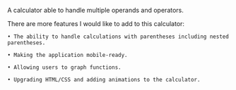 A calculator able to handle multiple operands and operators.

There are more features I would like to add to this calculator:

    • The ability to handle calculations with parentheses including nested parentheses.

    • Making the application mobile-ready.

    • Allowing users to graph functions.

    • Upgrading HTML/CSS and adding animations to the calculator.
